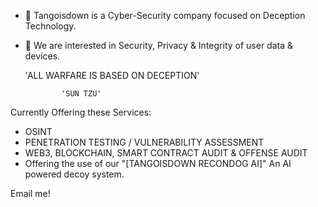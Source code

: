 - 👋 Tangoisdown
is a Cyber-Security company focused on Deception Technology. 
- 👀 We are interested in Security, Privacy & Integrity of user data & devices.



   'ALL WARFARE IS BASED ON DECEPTION'

              'SUN TZU'


Currently Offering these Services:
- OSINT
- PENETRATION TESTING / VULNERABILITY ASSESSMENT 
- WEB3, BLOCKCHAIN, SMART CONTRACT AUDIT & OFFENSE AUDIT
- Offering the use of our "[TANGOISDOWN RECONDOG AI]" An AI powered decoy system.
  
Email me!




<!---
TangoisdownHQ/TangoisdownHQ is a ✨ special ✨ repository because its `README.md` (this file) appears on your GitHub profile.
You can click the Preview link to take a look at your changes.
--->
